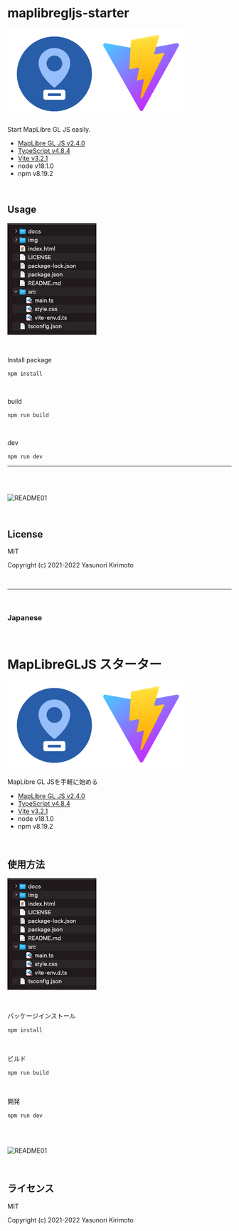 # maplibregljs-starter

![README02](img/README02.png)

Start MapLibre GL JS easily.  
- [MapLibre GL JS v2.4.0](https://maplibre.org)  
- [TypeScript v4.8.4](https://www.typescriptlang.org)  
- [Vite v3.2.1](https://vitejs.dev)  
- node v18.1.0
- npm v8.19.2

<br>

## Usage

![README03](img/README03.png)

<br>

Install package
```bash
npm install
```

<br>

build
```bash
npm run build
```

<br>

dev
```bash
npm run dev
```

---

<br>
<br>

![README01](img/README01.gif)

<br>

## License
MIT

Copyright (c) 2021-2022 Yasunori Kirimoto

<br>

---

<br>

### Japanese

<br>

# MapLibreGLJS スターター

![README02](img/README02.png)

MapLibre GL JSを手軽に始める
- [MapLibre GL JS v2.4.0](https://maplibre.org)  
- [TypeScript v4.8.4](https://www.typescriptlang.org)  
- [Vite v3.2.1](https://vitejs.dev)  
- node v18.1.0
- npm v8.19.2

<br>

##  使用方法

![README03](img/README03.png)

<br>

パッケージインストール

```bash
npm install
```

<br>

ビルド

```bash
npm run build
```

<br>

開発

```bash
npm run dev
```

<br>
<br>

![README01](img/README01.gif)

<br>

## ライセンス
MIT

Copyright (c) 2021-2022 Yasunori Kirimoto

<br>
